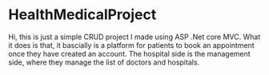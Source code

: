 # HealthMedicalProject
Hi, this is just a simple CRUD project I made using ASP .Net core MVC.
What it does is that, it bascially is a platform for patients to book an appointment once they have created an account.
The hospital side is the management side, where they manage the list of doctors and hospitals. 

